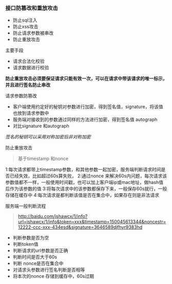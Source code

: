 ### 接口防篡改和重放攻击

- 防止sql注入
- 防止xss攻击
- 防止请求参数被串改
- 防止重放攻击

主要手段

- 请求合法化校验
- 请求数据进行校验

**防止重放攻击必须要保证请求只能有效一次，可以在请求中带该请求的唯一标示，并且进行签名防止串改**

请求参数防篡改

- 客户端使用约定好的秘钥对参数进行加密，得到签名值，signature，将该值也放到请求参数中
- 服务端对接收到的参数通过同样的方法进行加密，得到签名值 autograph
- 对比signature 和autograph 

*签名的秘钥可以采用对称加密后非对称加密*

防止重放攻击

> 基于timestamp 和nonce

1:每次请求都带上timestamp参数，和其他参数一起加密，服务端判断请求时间是否已经失效，比如超过60s算失败，
2:通过nonce 来解决60s内问题，每次请求该参数值都不一样，一般使用时间戳，也可以加上客户端ip或mac地址，做hash值后作为该参数的值
3:将每次请求中的该参数都保存下来，一般保存60s就行，一般存储在缓存中
4:每次请求是都判断该值是否在集合中，如果存在则是非法请求

服务端一般判断流程
> http://baidu.com/jshawcx/1/info?url=jshawcx/1/info&token=xxx&timestamp=150045613344&noncestr=12222-ccc-xxx-434esd&signature=3646589djfhyr9383hd

- 判断参数是否为空
- 判断token值
- 判断请求的url参数是否正确
- 判断时间是否大于60s
- 判断 nonce是否在集合中
- 对请求头参数进行签名判断是否相等
- 将本次的nonce 存储到缓存中，60s过期

